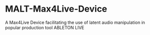 # MALT-Max4Live-Device
 A Max4Live Device facilitating the use of latent audio manipulation in popular production tool ABLETON LIVE
